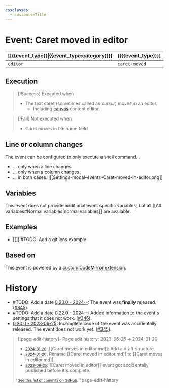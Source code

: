 ```yaml
---
cssclasses:
  - customiseTitle
---
```

# Event: Caret moved in editor
| [[{{event_type}}\|{{event_type:category}}]] | [[{{event_type}}]] |
| ---- | --- |
| `editor` | `caret-moved` |
## Execution
> [!Success] Executed when
> - The text caret (sometimes called as _cursor_) moves in an editor.
>     - Including [canvas](https://obsidian.md/canvas) content editor.

> [!Fail] Not executed when
> - Caret moves in file name field.

## Line or column changes

The event can be configured to only execute a shell command...
 - ... only when a line changes.
 - ... only when a column changes.
 - ... in both cases.
![[Settings-modal-events-Caret-moved-in-editor.png]]

## Variables

This event does not provide additional event specific variables, but all [[All variables#Normal variables|normal variables]] are available.

## Examples
- [[]] #TODO: Add a git lens example.

## Based on
This event is powered by a [custom CodeMirror extension](https://github.com/Taitava/obsidian-shellcommands/blob/96e7656a48dc5ca3bcaad7cfca052c39b4ac7252/src/events/SC_Event_CaretMoved.ts#L37-L69).

# History
- #TODO: Add a date [0.23.0 - 2024--](https://github.com/Taitava/obsidian-shellcommands/blob/main/CHANGELOG.md#00---2022--): The event was **finally** released. ([#345](https://github.com/Taitava/obsidian-shellcommands/issues/345)).
- #TODO: Add a date [0.22.0 - 2024--](https://github.com/Taitava/obsidian-shellcommands/blob/main/CHANGELOG.md#00---2024--): Added information to the event's settings that it does not work. ([#345](https://github.com/Taitava/obsidian-shellcommands/issues/345)).
- [0.20.0 - 2023-06-25](https://github.com/Taitava/obsidian-shellcommands/blob/main/CHANGELOG.md#0200---2023-06-25): Incomplete code of the event was accidentally released. The event does not work yet. ([#345](https://github.com/Taitava/obsidian-shellcommands/issues/345)).

> [!page-edit-history]- Page edit history: 2023-06-25 &#10132; 2024-01-20
> - [<small>2024-01-20</small>](https://github.com/Taitava/obsidian-shellcommands-documentation/commit/26d8f10feea73020c6108d632b8581e2f9e40c4e): [[Caret moves in editor.md]]: Add a draft structure.
> - [<small>2024-01-20</small>](https://github.com/Taitava/obsidian-shellcommands-documentation/commit/1399ca5f52956bd6ba2b3202720d6422f270c088): Rename [[Caret moved in editor.md]] to [[Caret moves in editor.md]].
> - [<small>2023-06-25</small>](https://github.com/Taitava/obsidian-shellcommands-documentation/commit/df52c62a0ea458e8f4c29614f5af7baca7573255): [[Caret moved in editor]] event got accidentally published before it's complete.
> 
> [<small>See this list of commits on GitHub</small>](https://github.com/Taitava/obsidian-shellcommands-documentation/commits/main/Events/Caret%20moves%20in%20editor.md).
> ^page-edit-history